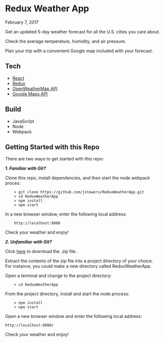 # Redux Weather App

February 7, 2017

Get an updated 5-day weather forecast for all the U.S. cities you care about.

Check the average temperature, humidity, and air pressure.  

Plan your trip with a convenient Google map included with your forecast.

## Tech

-  [React](https://facebook.github.io/react/)
-  [Redux](http://redux.js.org/)
-  [OpenWeatherMap API](https://openweathermap.org/api)
-  [Google Maps API](https://developers.google.com/maps/documentation/javascript/tutorial)

## Build

-   JavaScript
-   Node
-   Webpack

## Getting Started with this Repo

There are two ways to get started with this repo:

***1.  Familiar with Git?***

Clone this repo, install dependencies, and then start the node webpack proces:
    
```        
	> git clone https://github.com/jstowers/ReduxWeatherApp.git
	> cd ReduxWeatherApp
	> npm install
	> npm start
```

In a new browser window, enter the following local address:

```
    http://localhost:8080
```

Check your weather and enjoy!

***2.  Unfamiliar with Git?***

Click [here](https://github.com/jstowers/ReduxWeatherApp/archive/master.zip) to download the .zip file.

Extract the contents of the zip file into a project directory of your choice.  For instance, you could make a new directory called ReduxWeatherApp.

Open a terminal and change to the project directory:

```
    > cd ReduxWeatherApp
```

From the project directory, install and start the node process:

```
	> npm install
	> npm start
```

Open a new browser window and enter the following local address:

```
http://localhost:8080/ 
```

Check your weather and enjoy!